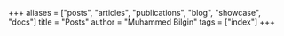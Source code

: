 +++
aliases = ["posts", "articles", "publications", "blog", "showcase", "docs"]
title = "Posts"
author = "Muhammed Bilgin"
tags = ["index"]
+++
